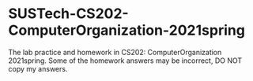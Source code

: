 # SUSTech-CS202-ComputerOrganization-2021spring
The lab practice and homework in CS202: ComputerOrganization 2021spring.
Some of the homework answers may be incorrect, DO NOT copy my answers.
